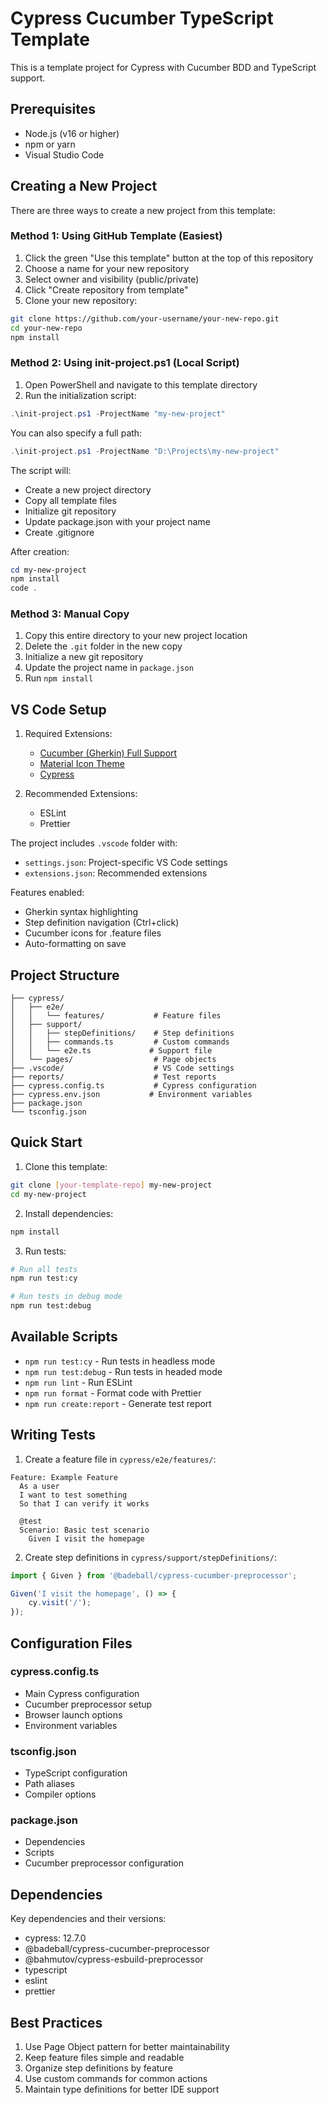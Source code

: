# Cypress Cucumber TypeScript Template

This is a template project for Cypress with Cucumber BDD and TypeScript support.

## Prerequisites

- Node.js (v16 or higher)
- npm or yarn
- Visual Studio Code

## Creating a New Project

There are three ways to create a new project from this template:

### Method 1: Using GitHub Template (Easiest)

1. Click the green "Use this template" button at the top of this repository
2. Choose a name for your new repository
3. Select owner and visibility (public/private)
4. Click "Create repository from template"
5. Clone your new repository:
```bash
git clone https://github.com/your-username/your-new-repo.git
cd your-new-repo
npm install
```

### Method 2: Using init-project.ps1 (Local Script)

1. Open PowerShell and navigate to this template directory
2. Run the initialization script:
```powershell
.\init-project.ps1 -ProjectName "my-new-project"
```

You can also specify a full path:
```powershell
.\init-project.ps1 -ProjectName "D:\Projects\my-new-project"
```

The script will:
- Create a new project directory
- Copy all template files
- Initialize git repository
- Update package.json with your project name
- Create .gitignore

After creation:
```powershell
cd my-new-project
npm install
code .
```

### Method 3: Manual Copy

1. Copy this entire directory to your new project location
2. Delete the `.git` folder in the new copy
3. Initialize a new git repository
4. Update the project name in `package.json`
5. Run `npm install`

## VS Code Setup

1. Required Extensions:
   - [Cucumber (Gherkin) Full Support](https://marketplace.visualstudio.com/items?itemName=alexkrechik.cucumberautocomplete)
   - [Material Icon Theme](https://marketplace.visualstudio.com/items?itemName=PKief.material-icon-theme)
   - [Cypress](https://marketplace.visualstudio.com/items?itemName=cypress-io.cypress)

2. Recommended Extensions:
   - ESLint
   - Prettier

The project includes `.vscode` folder with:
- `settings.json`: Project-specific VS Code settings
- `extensions.json`: Recommended extensions

Features enabled:
- Gherkin syntax highlighting
- Step definition navigation (Ctrl+click)
- Cucumber icons for .feature files
- Auto-formatting on save

## Project Structure
```
├── cypress/
│   ├── e2e/
│   │   └── features/           # Feature files
│   ├── support/
│   │   ├── stepDefinitions/    # Step definitions
│   │   ├── commands.ts         # Custom commands
│   │   └── e2e.ts             # Support file
│   └── pages/                  # Page objects
├── .vscode/                    # VS Code settings
├── reports/                    # Test reports
├── cypress.config.ts           # Cypress configuration
├── cypress.env.json           # Environment variables
├── package.json
└── tsconfig.json
```

## Quick Start

1. Clone this template:
```bash
git clone [your-template-repo] my-new-project
cd my-new-project
```

2. Install dependencies:
```bash
npm install
```

3. Run tests:
```bash
# Run all tests
npm run test:cy

# Run tests in debug mode
npm run test:debug
```

## Available Scripts

- `npm run test:cy` - Run tests in headless mode
- `npm run test:debug` - Run tests in headed mode
- `npm run lint` - Run ESLint
- `npm run format` - Format code with Prettier
- `npm run create:report` - Generate test report

## Writing Tests

1. Create a feature file in `cypress/e2e/features/`:
```gherkin
Feature: Example Feature
  As a user
  I want to test something
  So that I can verify it works

  @test
  Scenario: Basic test scenario
    Given I visit the homepage
```

2. Create step definitions in `cypress/support/stepDefinitions/`:
```typescript
import { Given } from '@badeball/cypress-cucumber-preprocessor';

Given('I visit the homepage', () => {
    cy.visit('/');
});
```

## Configuration Files

### cypress.config.ts
- Main Cypress configuration
- Cucumber preprocessor setup
- Browser launch options
- Environment variables

### tsconfig.json
- TypeScript configuration
- Path aliases
- Compiler options

### package.json
- Dependencies
- Scripts
- Cucumber preprocessor configuration

## Dependencies

Key dependencies and their versions:
- cypress: 12.7.0
- @badeball/cypress-cucumber-preprocessor
- @bahmutov/cypress-esbuild-preprocessor
- typescript
- eslint
- prettier

## Best Practices

1. Use Page Object pattern for better maintainability
2. Keep feature files simple and readable
3. Organize step definitions by feature
4. Use custom commands for common actions
5. Maintain type definitions for better IDE support
